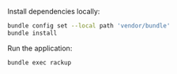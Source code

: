 Install dependencies locally:

```bash
bundle config set --local path 'vendor/bundle'
bundle install
```

Run the application:

```bash
bundle exec rackup
```
